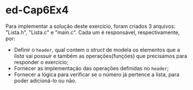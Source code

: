 # ed-Cap6Ex4

Para implementar a solução deste exercício, foram criados 3 arquivos: "Lista.h", "Lista.c" e "main.c". Cada um é responsável, respectivamente, por:

* Definir o `header`, qual contem o _struct_ de modela os elementos que a _lista_ vai possuir e também as operações(funções) que precisamos para responder o exercício;
* Fornecer as implementação das operações definidas no `header`;
* Fornecer a lógica para verificar se o número já pertence a lista, para poder adicioná-lo ou não.
